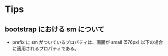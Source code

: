 # Tips 

## bootstrap における sm について
- prefix に sm がついているプロパティは、画面が small (576px) 以下の場合に適用されるプロパティである。

## 